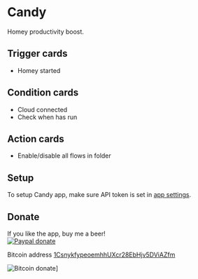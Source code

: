 # Candy

Homey productivity boost.

## Trigger cards
- Homey started

## Condition cards
- Cloud connected
- Check when has run

## Action cards
- Enable/disable all flows in folder

## Setup
To setup Candy app, make sure API token is set in [app settings][app-settings-link].

## Donate

If you like the app, buy me a beer!  
[![Paypal donate][pp-donate-image]][pp-donate-link]

Bitcoin address <a href="bitcoin:1CsnykfypeoemhhUXcr28EbHjv5DViAZfm" title="Bitcoin address 1CsnykfypeoemhhUXcr28EbHjv5DViAZfm">1CsnykfypeoemhhUXcr28EbHjv5DViAZfm</a>

![Bitcoin donate][btc-donate-image]]

[app-settings-link]: http://homey.local/manager/settings/#homey:app:info.matjaz.candy
[pp-donate-link]: https://www.paypal.com/cgi-bin/webscr?cmd=_donations&business=Y63PX8NDJYVZN&lc=US&item_name=Homey%20app%20candy&currency_code=EUR&bn=PP%2dDonationsBF%3abtn_donateCC_LG%2egif%3aNonHosted
[pp-donate-image]: https://www.paypalobjects.com/en_US/i/btn/btn_donateCC_LG.gif
[btc-donate-image]: https://cloud.githubusercontent.com/assets/10425/15658693/d84c9018-26bf-11e6-9128-ce426a1ead43.png
